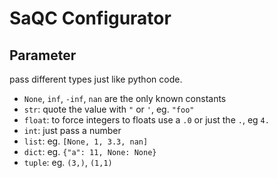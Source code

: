 SaQC Configurator
=================

Parameter
---------
pass different types just like python code.
- `None`, `inf`, `-inf`, `nan` are the only known constants
- `str`: quote the value with `"` or `'`, eg. `"foo"`
- `float`: to force integers to floats use a `.0` or just the `.`, eg `4.`
- `int`: just pass a number
- `list`: eg. `[None, 1, 3.3, nan]` 
- `dict`: eg. `{"a": 11, None: None}`
- `tuple`: eg. `(3,)`, `(1,1)`